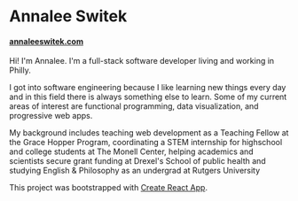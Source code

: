 # Annalee Switek

#### [annaleeswitek.com](http://annaleeswitek.com)

Hi! I'm Annalee. I'm a full-stack software developer living and working in Philly.

I got into software engineering because I like learning new things every day and in this field there is always something else to learn. Some of my current areas of interest are functional programming, data visualization, and progressive web apps.

My background includes teaching web development as a Teaching Fellow at the Grace Hopper Program, coordinating a STEM internship for highschool and college students at The Monell Center, helping academics and scientists secure grant funding at Drexel's School of public health and studying English & Philosophy as an undergrad at Rutgers University

This project was bootstrapped with [Create React App](https://github.com/facebookincubator/create-react-app).
